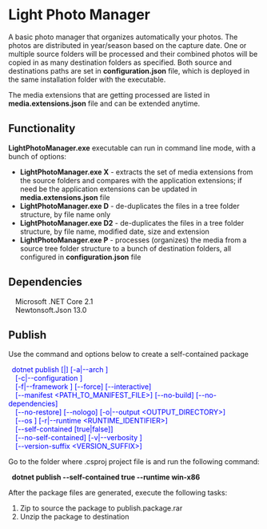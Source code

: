 # Light Photo Manager
A basic photo manager that organizes automatically your photos. The photos are distributed in year/season based on the capture date. One or multiple source folders will be processed and their combined photos will be copied in as many destination folders as specified. Both source and destinations paths are set in **configuration.json** file, which is deployed in the same installation folder with the executable. 

The media extensions that are getting processed are listed in **media.extensions.json** file and can be extended anytime.

## Functionality ##
**LightPhotoManager.exe** executable can run in command line mode, with a bunch of options:
 
* **LightPhotoManager.exe X** - extracts the set of media extensions from the source folders and compares with the application extensions; if need be the application extensions can be updated in **media.extensions.json** file<br/>
* **LightPhotoManager.exe D** - de-duplicates the files in a tree folder structure, by file name only<br/>
* **LightPhotoManager.exe D2** - de-duplicates the files in a tree folder structure, by file name, modified date, size and extension<br/>
* **LightPhotoManager.exe P** - processes (organizes) the media from a source tree folder structure to a bunch of destination folders, all configured in **configuration.json** file<br/>

## Dependencies

&ensp;&ensp;Microsoft .NET Core 2.1 <br/>
&ensp;&ensp;Newtonsoft.Json 13.0


## Publish
Use the command and options below to create a self-contained package <br/>

<span style="color:blue">&ensp;dotnet publish [<PROJECT>|<SOLUTION>] [-a|--arch <ARCHITECTURE>] </span><br/>
<span style="color:blue">&ensp;&ensp;[-c|--configuration <CONFIGURATION>] </span><br/>
<span style="color:blue">&ensp;&ensp;[-f|--framework <FRAMEWORK>] [--force] [--interactive] </span><br/>
<span style="color:blue">&ensp;&ensp;[--manifest <PATH_TO_MANIFEST_FILE>] [--no-build] [--no-dependencies] </span><br/>
<span style="color:blue">&ensp;&ensp;[--no-restore] [--nologo] [-o|--output <OUTPUT_DIRECTORY>] </span><br/>
<span style="color:blue">&ensp;&ensp;[--os <OS>] [-r|--runtime <RUNTIME_IDENTIFIER>] </span><br/>
<span style="color:blue">&ensp;&ensp;[--self-contained [true|false]] </span><br/>
<span style="color:blue">&ensp;&ensp;[--no-self-contained] [-v|--verbosity <LEVEL>] </span><br/>
<span style="color:blue">&ensp;&ensp;[--version-suffix <VERSION_SUFFIX>] </span><br/>

Go to the folder where .csproj project file is and run the following command: <br/>

&ensp;**dotnet publish --self-contained true --runtime win-x86** <br/>

After the package files are generated, execute the following tasks:

1) Zip to source the package to publish.package.rar<br/>
2) Unzip the package to destination 



